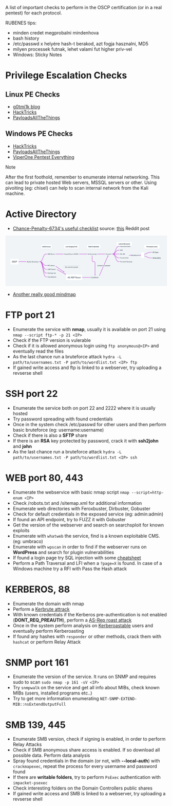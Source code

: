 A list of important checks to perform in the OSCP certification (or in a real pentest) for each protocol. 

RUBENES tips:
- minden credet megprobalni mindenhova
- bash history
- /etc/passwd x helyére hash-t berakod, azt fogja hasznalni, MD5
- milyen processek futnak, lehet valami fut higher priv-vel
- Windows: Sticky Notes

# Privilege Escalation Checks
## Linux PE Checks

- [g0tmi1k blog](https://blog.g0tmi1k.com/2011/08/basic-linux-privilege-escalation)
- [HackTricks](https://book.hacktricks.xyz/linux-hardening/privilege-escalation)
- [PayloadsAllTheThings](https://github.com/swisskyrepo/PayloadsAllTheThings/blob/master/Methodology%20and%20Resources/Linux%20-%20Privilege%20Escalation.md)
## Windows PE Checks

- [HackTricks](https://book.hacktricks.xyz/windows-hardening/checklist-windows-privilege-escalation)
- [PayloadsAllTheThings](https://github.com/swisskyrepo/PayloadsAllTheThings/blob/master/Methodology%20and%20Resources/Windows%20-%20Privilege%20Escalation.md)
- [ViperOne Pentest Everything](https://viperone.gitbook.io/pentest-everything/everything/everything-active-directory/privilege-escalation/privilege-escalation-checklist)

> [!NOTE]
> After the first foothold, remember to enumerate internal networking. This can lead to private hosted Web servers, MSSQL servers or other. Using pivoiting (eg: chisel) can help to scan internal network from the Kali machine.

# Active Directory

- [Chance-Penalty-6734's useful checklist](https://drive.google.com/file/d/1sLxTSGQImCxE8KbPi063OuH461ADzCR3/view) source: [this](https://www.reddit.com/r/oscp/comments/14by0mv/my_active_directory_notes_passed_ad_in_6_hours) Reddit post
  
![Chance-Penalty-6734's mindmap](images/ad-map.png)

- [Another really good mindmap](https://xmind.app/m/vQuTSG/#) 
# FTP port 21

- Enumerate the service with **nmap**, usually it is available on port 21 using `nmap --script ftp-* -p 21 <IP>`
- Check if the FTP version is vulerable
- Check if it is allowed anonymous login using `ftp anonymous@<IP>` and eventually read the files
- As the last chance run a bruteforce attack `hydra -L path/to/usernames.txt -P path/to/wordlist.txt <IP> ftp`
- If gained write access and ftp is linked to a webserver, try uploading a revserse shell

# SSH port 22

- Enumerate the service both on port 22 and 2222 where it is usually hosted
- Try password spreading with found credentials
- Once in the system check /etc/passwd for other users and then perform basic bruteforce (eg: username:username)
- Check if there is also a **SFTP** share
- If there is an **RSA** key protected by password, crack it with **ssh2john** and **john**
- As the last chance run a bruteforce attack `hydra -L path/to/usernames.txt -P path/to/wordlist.txt <IP> ssh`

# WEB port 80, 443

- Enumerate the webservice with basic nmap script `nmap --script=http-enum <IP>`
- Check /robots.txt and /sitemap.xml for additional information
- Enumerate web directories with Feroxbuster, Dirbuster, Gobuster
- Check for default credentials in the exposed service (eg: admin:admin)
- If found an API endpoint, try to FUZZ it with Gobuster
- Get the version of the webserver and search on searchsploit for known exploits
- Enumerate with `whatweb` the service, find is a known exploitable CMS. (eg: umbraco)
- Enumerate with `wpscan` in order to find if the webserver runs on **WordPress** and search for plugin vulnerabilities
- If found a login page try SQL injection with some [cheatsheet](https://portswigger.net/web-security/sql-injection/cheat-sheet)
- Perform a Path Traversal and LFI when a `?page=X` is found. In case of a Windows machine try a RFI with Pass the Hash attack

# KERBEROS, 88

- Enumerate the domain with nmap
- Perform a [Kerbrute attrack](https://www.hackingarticles.in/a-detailed-guide-on-kerbrute)
- With known credentials if the Kerberos pre-authentication is not enabled (**DONT_REQ_PREAUTH**), perform a [AS-Rep roast attack](https://book.hacktricks.xyz/windows-hardening/active-directory-methodology/asreproast)
- Once in the system perform analysis on [Kerberoastable](https://book.hacktricks.xyz/windows-hardening/active-directory-methodology/kerberoast) users and eventually perform Kerberoasting
- If found any hashes with `responder` or other methods, crack them with `hashcat` or perform Relay Attack

# SNMP port 161

- Enumerate the version of the service. It runs on SNMP and requires sudo to scan `sudo nmap -p 161 -sV <IP>`
- Try `snmpwalk` on the service and get all info about MIBs, check known MIBs (users, installed programs etc..)
- Try to get more information enumerating `NET-SNMP-EXTEND-MIB::nsExtendOutputFull`

# SMB 139, 445

- Enumerate SMB version, check if signing is enabled, in order to perform Relay Attacks
- Check if SMB anonymous share access is enabled. If so download all possible data. Perform data analysis
- Spray found credentials in the domain (or not, with **--local-auth**) with `crackmapexec`, repeat the process for every username and password found
- If there are **writable folders**, try to perform `PsExec` authentication with `impacket-psexec`
- Check interesting folders on the Domain Controllers public shares
- If gained write access and SMB is linked to a webserver, try uploading a revserse shell
